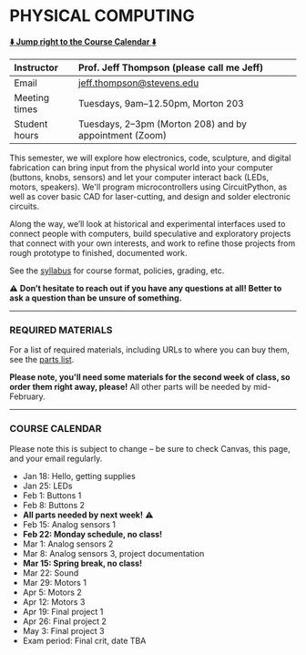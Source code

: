 # PHYSICAL COMPUTING

**[:arrow_down: Jump right to the Course Calendar :arrow_down:](#course-calendar)**

| Instructor     | Prof. Jeff Thompson (please call me Jeff) |
| :---           | :--- |
| Email          | jeff.thompson@stevens.edu |
| Meeting times  | Tuesdays, 9am–12.50pm, Morton 203 |  
| Student hours  | Tuesdays, 2–3pm (Morton 208) and by appointment (Zoom) |

This semester, we will explore how electronics, code, sculpture, and digital fabrication can bring input from the physical world into your computer (buttons, knobs, sensors) and let your computer interact back (LEDs, motors, speakers). We'll program microcontrollers using CircuitPython, as well as cover basic CAD for laser-cutting, and design and solder electronic circuits.

Along the way, we’ll look at historical and experimental interfaces used to connect people with computers, build speculative and exploratory projects that connect with your own interests, and work to refine those projects from rough prototype to finished, documented work.

See the [syllabus](https://github.com/jeffThompson/PhysicalComputing/blob/master/Syllabus.md) for course format, policies, grading, etc.

:warning: **Don’t hesitate to reach out if you have any questions at all! Better to ask a question than be unsure of something.**  

***

### REQUIRED MATERIALS

For a list of required materials, including URLs to where you can buy them, see the [parts list](https://docs.google.com/spreadsheets/d/1eFKwcQB5PgZMCaIBkQ6jCpR6jHgA8spqsIOZDBLMFAg/edit?usp=sharing). 

**Please note, you'll need some materials for the second week of class, so order them right away, please!** All other parts will be needed by mid-February.

***

### COURSE CALENDAR  
Please note this is subject to change – be sure to check Canvas, this page, and your email regularly.

* Jan 18: Hello, getting supplies
* Jan 25: LEDs
* Feb 1: Buttons 1
* Feb 8: Buttons 2
* **All parts needed by next week!** :warning:
* Feb 15: Analog sensors 1
* **Feb 22: Monday schedule, no class!**
* Mar 1: Analog sensors 2
* Mar 8: Analog sensors 3, project documentation
* **Mar 15: Spring break, no class!**
* Mar 22: Sound
* Mar 29: Motors 1
* Apr 5: Motors 2
* Apr 12: Motors 3
* Apr 19: Final project 1
* Apr 26: Final project 2
* May 3: Final project 3
* Exam period: Final crit, date TBA

